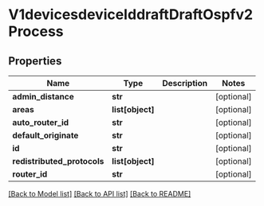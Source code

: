 # V1devicesdeviceIddraftDraftOspfv2Process

## Properties
Name | Type | Description | Notes
------------ | ------------- | ------------- | -------------
**admin_distance** | **str** |  | [optional] 
**areas** | **list[object]** |  | [optional] 
**auto_router_id** | **str** |  | [optional] 
**default_originate** | **str** |  | [optional] 
**id** | **str** |  | [optional] 
**redistributed_protocols** | **list[object]** |  | [optional] 
**router_id** | **str** |  | [optional] 

[[Back to Model list]](../README.md#documentation-for-models) [[Back to API list]](../README.md#documentation-for-api-endpoints) [[Back to README]](../README.md)

